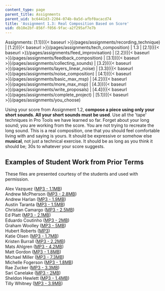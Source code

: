 ```yaml
---
content_type: page
parent_title: Assignments
parent_uid: bc6441d3-2204-074b-0a5d-afbf0acacd74
title: 'Assignment 1.3: Real Composition Based on Score'
uid: db10e2bf-856f-f056-9fac-a2f295af7e7b
---
```


  

Assignments: [1.1]({{< baseurl >}}/pages/assignments/recording_technique) | [1.2]({{< baseurl >}}/pages/assignments/tech_composition) | 1.3 | [2.1]({{< baseurl >}}/pages/assignments/feed_improvisation) | [2.2]({{< baseurl >}}/pages/assignments/feedback_composition) | [3.1]({{< baseurl >}}/pages/assignments/collecting_sounds) | [3.2]({{< baseurl >}}/pages/assignments/layers_linear_noise) | [3.3]({{< baseurl >}}/pages/assignments/noise_composition) | [4.1]({{< baseurl >}}/pages/assignments/basic_max_msp) | [4.2]({{< baseurl >}}/pages/assignments/more_max_msp) | [4.3]({{< baseurl >}}/pages/assignments/write_proposals) | [4.4]({{< baseurl >}}/pages/assignments/complete_project) | [5.1]({{< baseurl >}}/pages/assignments/you_choose)

  

Using your score from Assignment 1.2, **compose a piece using only your short sounds. All your short sounds must be used**. Use all the 'tape' techniques in Pro Tools we have learned so far. Forget about your long sound; you are working from the score. You are not trying to recreate the long sound. This is a real composition, one that you should feel comfortable living with and saying is yours. It should be expressive or somehow else **musical**, not just a technical exercise. It should be as long as you think it should be; 30s to whatever your score suggests.

Examples of Student Work from Prior Terms
-----------------------------------------

These files are presented courtesy of the students and used with permission.

Alex Vazquez ([MP3 - 1.1MB](/ans7870/21m/21m.361/s08/assignments/1.3/alex-1.3.mp3))  
Andrew McPherson ([MP3 - 2.8MB](/ans7870/21m/21m.361/s08/assignments/1.3/andrewm-1.3.mp3))  
Andrew Harlan ([MP3 - 1.9MB](/ans7870/21m/21m.361/s08/assignments/1.3/andrewh-1.3.mp3))  
Austin Taranta ([MP3 - 1.5MB](/ans7870/21m/21m.361/s08/assignments/1.3/austin-1.3.mp3))  
Christian Camargo ([MP3 - 2.5MB](/ans7870/21m/21m.361/s08/assignments/1.3/christian-1.3.mp3))  
Ed Platt ([MP3 - 2.1MB](/ans7870/21m/21m.361/s08/assignments/1.3/ed-1.3.mp3))  
Eduardo Coutinho ([MP3 - 2MB](/ans7870/21m/21m.361/s08/assignments/1.3/eduardo-1.3.mp3))  
Graham Woolley ([MP3 - 5MB](/ans7870/21m/21m.361/s08/assignments/1.3/graham-1.3.mp3))  
Hubert Roberts ([MP3](/ans7870/21m/21m.361/s08/assignments/1.3/hubert-1.3.mp3))  
Katie Olsen ([MP3 - 1.7MB](/ans7870/21m/21m.361/s08/assignments/1.3/katie-1.3.mp3))  
Kristen Burrall ([MP3 - 2.2MB](/ans7870/21m/21m.361/s08/assignments/1.3/kristen-1.3.mp3))  
Mats Ahlgren ([MP3 - 4.2MB](/ans7870/21m/21m.361/s08/assignments/1.3/mats-1.3.mp3))  
Matt Gordon ([MP3 - 1.8MB](/ans7870/21m/21m.361/s08/assignments/1.3/matt-1.3.mp3))  
Michael Miller ([MP3 - 7.3MB](/ans7870/21m/21m.361/s08/assignments/1.3/michael-1.3.mp3))  
Michelle Fogerson ([MP3 - 1.8MB](/ans7870/21m/21m.361/s08/assignments/1.3/michelle-1.3.mp3))  
Rae Zucker ([MP3 - 3.3MB](/ans7870/21m/21m.361/s08/assignments/1.3/rae-1.3.mp3))  
Sari Canelake ([MP3 - 2MB](/ans7870/21m/21m.361/s08/assignments/1.3/sari-1.3.mp3))  
Sheldon Hewlett ([MP3 - 1.4MB](/ans7870/21m/21m.361/s08/assignments/1.3/sheldon-1.3.mp3))  
Tilly Whitney ([MP3 - 3.9MB](/ans7870/21m/21m.361/s08/assignments/1.3/tilly-1.3.mp3))